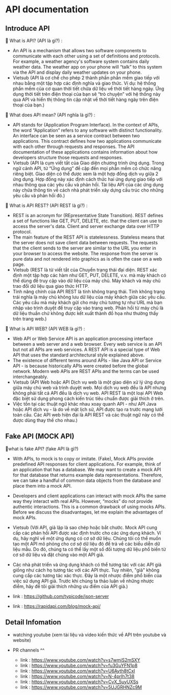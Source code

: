 # API documentation

## Introduce API

💬 What is API? (API là gì?) :

- An API is a mechanism that allows two software components to communicate with each other using a set of definitions and protocols. For example, a weather agency's software system contains daily weather data. The weather app on your phone will “talk” to this system via the API and display daily weather updates on your phone. 
- Vietsub (API là cơ chế cho phép 2 thành phần phần mềm giao tiếp với nhau bằng một tập hợp các định nghĩa và giao thức. Ví dụ: hệ thống phần mềm của cơ quan thời tiết chứa dữ liệu về thời tiết hàng ngày. Ứng dụng thời tiết trên điện thoại của bạn sẽ “trò chuyện” với hệ thống này qua API và hiển thị thông tin cập nhật về thời tiết hàng ngày trên điện thoại của bạn.)

💬 What does API mean? (API nghĩa là gì?) :

- API stands for (Application Program Interface). In the context of APIs, the word “Application” refers to any software with distinct functionality. An interface can be seen as a service contract between two applications. This contract defines how two applications communicate with each other through requests and responses. The API documentation of these applications contains information about how developers structure those requests and responses.
- Vietsub (API là cụm viết tắt của Giao diện chương trình ứng dụng. Trong ngữ cảnh API, từ “Ứng dụng” đề cập đến mọi phần mềm có chức năng riêng biệt. Giao diện có thể được xem là một hợp đồng dịch vụ giữa 2 ứng dụng. Hợp đồng này xác định cách thức hai ứng dụng giao tiếp với nhau thông qua các yêu cầu và phản hồi. Tài liệu API của các ứng dụng này chứa thông tin về cách nhà phát triển xây dựng cấu trúc cho những yêu cầu và phản hồi đó.)

💬 What is API REST? (API REST là gì?) : 

- REST is an acronym for (REpresentative State Transition). REST defines a set of functions like GET, PUT, DELETE, etc. that the client can use to access the server's data. Client and server exchange data over HTTP protocol.
- The main feature of the REST API is statelessness. Stateless means that the server does not save client data between requests. The requests that the client sends to the server are similar to the URL you enter in your browser to access the website. The response from the server is pure data and not rendered into graphics as is often the case on a web page.
- Vietsub (REST là từ viết tắt của Chuyển trạng thái đại diện. REST xác định một tập hợp các hàm như GET, PUT, DELETE, v.v. mà máy khách có thể dùng để truy cập vào dữ liệu của máy chủ. Máy khách và máy chủ trao đổi dữ liệu qua giao thức HTTP.
- Tính năng chính của API REST là tính không trạng thái. Tính không trạng trái nghĩa là máy chủ không lưu dữ liệu của máy khách giữa các yêu cầu. Các yêu cầu mà máy khách gửi cho máy chủ tương tự như URL mà bạn nhập vào trình duyệt để truy cập vào trang web. Phản hồi từ máy chủ là dữ liệu thuần chứ không được kết xuất thành đồ họa như thường thấy trên trang web.)

💬 What is API WEB? (API WEB là gì?) : 

- Web API or Web Service API is an application processing interface between a web server and a web browser. Every web service is an API but not all APIs are web services. A REST API is a special type of Web API that uses the standard architectural style explained above.
- The existence of different terms around APIs - like Java API or Service API - is because historically APIs were created before the global network. Modern web APIs are REST APIs and the terms can be used interchangeably.
- Vietsub (API Web hoặc API Dịch vụ web là một giao diện xử lý ứng dụng giữa máy chủ web và trình duyệt web. Mọi dịch vụ web đều là API nhưng không phải tất cả API đều là dịch vụ web. API REST là một loại API Web đặc biệt sử dụng phong cách kiến trúc tiêu chuẩn được giải thích ở trên.
- Việc tồn tại các thuật ngữ khác nhau xoay quanh API - như API Java hoặc API dịch vụ - là do về mặt lịch sử, API được tạo ra trước mạng lưới toàn cầu. Các API web hiện đại là API REST và các thuật ngữ này có thể được dùng thay thế cho nhau.)

## Fake API (MOCK API)

💬what is fake API? (fake API là gì?)

- With APIs, to mock is to copy or imitate. (Fake), Mock APIs provide predefined API responses for client applications. For example, think of an application that has a database. We may want to create a mock API for that database that returns example data representations. Therefore, we can take a handful of common data objects from the database and place them into a mock API.
- Developers and client applications can interact with mock APIs the same way they interact with real APIs. However, “mocks” do not provide authentic interactions. This is a common drawback of using mocks APIs. Before we discuss the disadvantages, let me explain the advantages of mock APIs.
- Vietsub (Với API, giả lập là sao chép hoặc bắt chước. Mock API cung cấp các phản hồi API được xác định trước cho các ứng dụng khách. Ví dụ, hãy nghĩ về một ứng dụng có cơ sở dữ liệu. Chúng tôi có thể muốn tạo một API mô phỏng cho cơ sở dữ liệu đó để trả về các biểu diễn dữ liệu mẫu. Do đó, chúng ta có thể lấy một số đối tượng dữ liệu phổ biến từ cơ sở dữ liệu và đặt chúng vào một API giả.
- Các nhà phát triển và ứng dụng khách có thể tương tác với các API giả giống như cách họ tương tác với các API thực. Tuy nhiên, "giả" không cung cấp các tương tác xác thực. Đây là một nhược điểm phổ biến của việc sử dụng API giả. Trước khi chúng ta thảo luận về những nhược điểm, hãy để tôi giải thích những ưu điểm của API giả.)

- link : https://github.com/typicode/json-server
- link : https://rapidapi.com/blog/mock-api/

## Detail Infomation

- watching youtube (xem tài liệu và video kiến thức về API trên youtube và website)
- PR channels ^^

    - link : https://www.youtube.com/watch?v=s7wmiS2mSXY
    - link : https://www.youtube.com/watch?v=fu3GuYFN1p8
    - link : https://www.youtube.com/watch?v=U6Ayth8tCxI
    - link : https://www.youtube.com/watch?v=N-4prIh7t38
    - link : https://www.youtube.com/watch?v=CvX_5uyUXSs
    - link : https://www.youtube.com/watch?v=5UJGRHNZc9M

